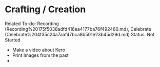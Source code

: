 # Crafting / Creation

Related To-do: Recording (Recording%20175f5038adfd416ea4177ba76f492460.md), Celebrate (Celebrate%204f35c24a7aaf47bca8b501e23b45d29d.md)
Status: Not Started

- Make a video about Kero
- Print Images from the past
-